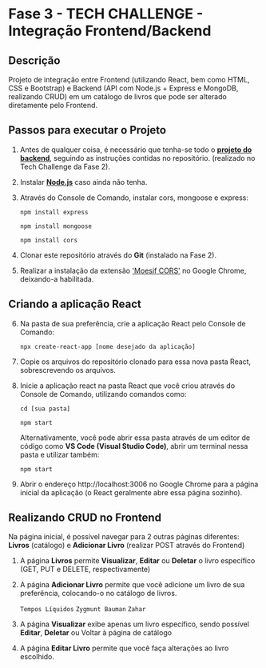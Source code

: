 # Fase 3 - TECH CHALLENGE - Integração Frontend/Backend

## Descrição 

Projeto de integração entre Frontend (utilizando React, bem como HTML, CSS e Bootstrap) e Backend (API com Node.js + Express e MongoDB, realizando CRUD) em um catálogo de livros que pode ser alterado diretamente pelo Frontend.

## Passos para executar o Projeto 

1. Antes de qualquer coisa, é necessário que tenha-se todo o **[projeto do backend](https://github.com/pgpribeiro/node-express-mongo-api)**, seguindo as instruções contidas no repositório. (realizado no Tech Challenge da Fase 2).

2. Instalar **[Node.js](https://nodejs.org/en/)** caso ainda não tenha.
 
3. Através do Console de Comando, instalar cors, mongoose e express:

   `npm install express`

   `npm install mongoose`

   `npm install cors`

4. Clonar este repositório através do **Git** (instalado na Fase 2).
 
5. Realizar a instalação da extensão ['Moesif CORS'](https://chromewebstore.google.com/detail/moesif-origincors-changer/digfbfaphojjndkpccljibejjbppifbc) no Google Chrome, deixando-a habilitada.

## Criando a aplicação React
6. Na pasta de sua preferência, crie a aplicação React pelo Console de Comando:

   `npx create-react-app [nome desejado da aplicação]`

7. Copie os arquivos do repositório clonado para essa nova pasta React, sobrescrevendo os arquivos.
   
8. Inicie a aplicação react na pasta React que você criou através do Console de Comando, utilizando comandos como:
 
   `cd [sua pasta]`
   
   `npm start`
   
   Alternativamente, você pode abrir essa pasta através de um editor de código como **VS Code (Visual Studio Code)**, abrir um terminal nessa pasta e utilizar também:
   
   `npm start`
   
   
9. Abrir o endereço http://localhost:3006 no Google Chrome para a página inicial da aplicação (o React geralmente abre essa página sozinho).

## Realizando CRUD no Frontend

Na página inicial, é possível navegar para 2 outras páginas diferentes: **Livros** (catálogo) e **Adicionar Livro** (realizar POST através do Frontend)
1. A página **Livros** permite **Visualizar**, **Editar** ou **Deletar** o livro específico (GET, PUT e DELETE, respectivamente)
2. A página **Adicionar Livro** permite que você adicione um livro de sua preferência, colocando-o no catálogo de livros.
   
   `Tempos Líquidos`
   `Zygmunt Bauman`
   `Zahar`
   
3. A página **Visualizar** exibe apenas um livro específico, sendo possível **Editar**, **Deletar** ou Voltar à página de catálogo
4. A página **Editar Livro** permite que você faça alterações ao livro escolhido.
   
